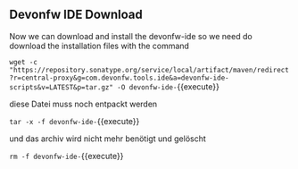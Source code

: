 ## Devonfw IDE Download
Now we can download and install the devonfw-ide 
so we need do download the installation files with the command

`wget -c "https://repository.sonatype.org/service/local/artifact/maven/redirect?r=central-proxy&g=com.devonfw.tools.ide&a=devonfw-ide-scripts&v=LATEST&p=tar.gz" -O devonfw-ide-`{{execute}}

diese Datei muss noch entpackt werden 

`tar -x -f devonfw-ide-`{{execute}}

und das archiv wird nicht mehr benötigt und gelöscht

`rm -f devonfw-ide-`{{execute}}

